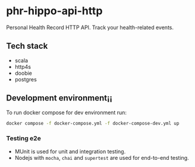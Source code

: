# phr-hippo-api-http
Personal Health Record HTTP API. Track your health-related events.

## Tech stack
* scala
* http4s
* doobie
* postgres

## Development environment¡¡

To run docker compose for dev environment run:

```bash
docker compose -f docker-compose.yml -f docker-compose-dev.yml up
```

### Testing e2e
* MUnit is used for unit and integration testing.
* Nodejs with `mocha`, `chai` and `supertest` are used for end-to-end testing.
